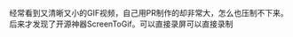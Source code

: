 <!-- ---
title: 制作又小又清晰的GIF动画截图
date: 2020-03-28
tags:
  - 工具
categories:
  - 技术
--- -->

经常看到又清晰又小的GIF视频，自己用PR制作的却非常大，怎么也压制不下来。后来才发现了开源神器ScreenToGif。可以直接录屏可以直接录制

<!-- more -->


